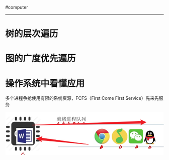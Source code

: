 #computer 

---
# 树的层次遍历

# 图的广度优先遍历

# 操作系统中看懂应用

多个进程争抢使用有限的系统资源，FCFS（First Come First Service）先来先服务

![](../../img/Pasted%20image%2020231212194059.png)





